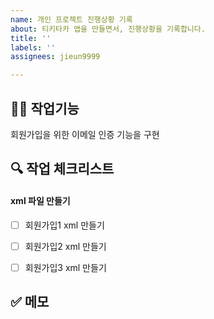 ```yaml
---
name: 개인 프로젝트 진행상황 기록
about: 티키타카 앱을 만들면서, 진행상황을 기록합니다.
title: ''
labels: ''
assignees: jieun9999

---
```


## ✍🏻 작업기능
회원가입을 위한 이메일 인증 기능을 구현

## 🔍 작업 체크리스트 
#### xml 파일 만들기
- [ ] 회원가입1 xml 만들기
- [ ] 회원가입2 xml 만들기
- [ ] 회원가입3 xml 만들기




## ✅ 메모
